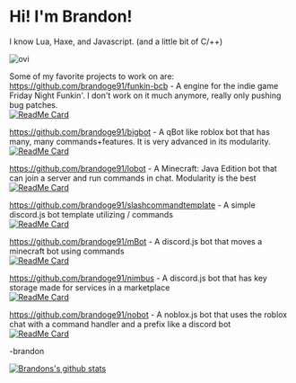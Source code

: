 # Hi! I'm Brandon!  
  
I know Lua, Haxe, and Javascript. (and a little bit of C/++) 

<img src="https://github-readme-stats.vercel.app/api/top-langs?username=brandoge91&show_icons=true&locale=en&layout=compact&theme=chartreuse-dark" alt="ovi" />
  
Some of my favorite projects to work on are:  
https://github.com/brandoge91/funkin-bcb - A engine for the indie game Friday Night Funkin'. I don't work on it much anymore, really only pushing bug patches.  
[![ReadMe Card](https://github-readme-stats.vercel.app/api/pin/?username=brandoge91&repo=funkin-bcb)](https://github.com/brandoge91/funkin-bcb)
  
https://github.com/brandoge91/bigbot - A qBot like roblox bot that has many, many commands+features. It is very advanced in its modularity.  
[![ReadMe Card](https://github-readme-stats.vercel.app/api/pin/?username=brandoge91&repo=bigbot)](https://github.com/brandoge91/bigbot)
  
https://github.com/brandoge91/lobot - A Minecraft: Java Edition bot that can join a server and run commands in chat. Modularity is the best  
[![ReadMe Card](https://github-readme-stats.vercel.app/api/pin/?username=brandoge91&repo=lobot)](https://github.com/brandoge91/lobot)
  
https://github.com/brandoge91/slashcommandtemplate - A simple discord.js bot template utilizing / commands  
[![ReadMe Card](https://github-readme-stats.vercel.app/api/pin/?username=brandoge91&repo=slashcommandtemplate)](https://github.com/brandoge91/slashcommandtemplate)
  
https://github.com/brandoge91/mBot - A discord.js bot that moves a minecraft bot using commands  
[![ReadMe Card](https://github-readme-stats.vercel.app/api/pin/?username=brandoge91&repo=mBot)](https://github.com/brandoge91/mBot)
  
https://github.com/brandoge91/nimbus - A discord.js bot that has key storage made for services in a marketplace  
[![ReadMe Card](https://github-readme-stats.vercel.app/api/pin/?username=brandoge91&repo=nimbus)](https://github.com/brandoge91/nimbus)
  
https://github.com/brandoge91/nobot - A noblox.js bot that uses the roblox chat with a command handler and a prefix like a discord bot  
[![ReadMe Card](https://github-readme-stats.vercel.app/api/pin/?username=brandoge91&repo=nobot)](https://github.com/brandoge91/nobot)
  
  -brandon      
    
    
[![Brandons's github stats](https://github-readme-stats.vercel.app/api?username=brandoge91&theme=radical)](https://github.com/anuraghazra/github-readme-stats)
